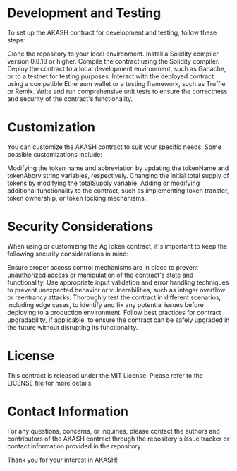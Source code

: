 # Development and Testing
To set up the AKASH contract for development and testing, follow these steps:

Clone the repository to your local environment.
Install a Solidity compiler version 0.8.18 or higher.
Compile the contract using the Solidity compiler.
Deploy the contract to a local development environment, such as Ganache, or to a testnet for testing purposes.
Interact with the deployed contract using a compatible Ethereum wallet or a testing framework, such as Truffle or Remix.
Write and run comprehensive unit tests to ensure the correctness and security of the contract's functionality.

# Customization
You can customize the AKASH contract to suit your specific needs. Some possible customizations include:

Modifying the token name and abbreviation by updating the tokenName and tokenAbbrv string variables, respectively.
Changing the initial total supply of tokens by modifying the totalSupply variable.
Adding or modifying additional functionality to the contract, such as implementing token transfer, token ownership, or token locking mechanisms.

# Security Considerations
When using or customizing the AgToken contract, it's important to keep the following security considerations in mind:

Ensure proper access control mechanisms are in place to prevent unauthorized access or manipulation of the contract's state and functionality.
Use appropriate input validation and error handling techniques to prevent unexpected behavior or vulnerabilities, such as integer overflow or reentrancy attacks.
Thoroughly test the contract in different scenarios, including edge cases, to identify and fix any potential issues before deploying to a production environment.
Follow best practices for contract upgradability, if applicable, to ensure the contract can be safely upgraded in the future without disrupting its functionality.

# License
This contract is released under the MIT License. Please refer to the LICENSE file for more details.

# Contact Information
For any questions, concerns, or inquiries, please contact the authors and contributors of the AKASH contract through the repository's issue tracker or contact information provided in the repository.

Thank you for your interest in AKASH!
